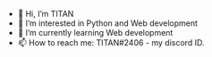 - 👋 Hi, I’m TITAN
- 👀 I’m interested in Python and Web development
- 🌱 I’m currently learning Web development
- 📫 How to reach me: TITAN#2406 - my discord ID.

<!---
TITANxTCA/TITANxTCA is a ✨ special ✨ repository because its `README.md` (this file) appears on your GitHub profile.
You can click the Preview link to take a look at your changes.
--->
